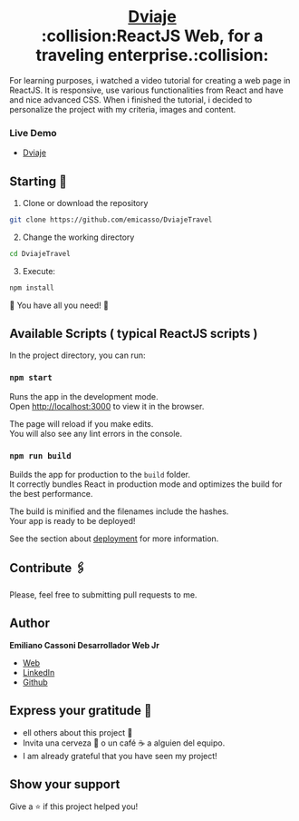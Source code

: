 <h1 align="center" style="border-bottom: none">
    <b>
        <a href="https://dviaje.netlify.app" target="_blank">Dviaje</a><br>
    </b>
:collision:ReactJS Web, for a traveling enterprise.:collision:<br>
</h1>

For learning purposes, i watched a video tutorial for creating a web page in ReactJS. It is responsive, use various functionalities from React and have and nice advanced CSS. 
When i finished the tutorial, i decided to personalize the project with my criteria, images and content.

### Live Demo
* [Dviaje](https://dviaje.netlify.app)

## Starting 🚀

1. Clone or download the repository 

```bash
git clone https://github.com/emicasso/DviajeTravel
```
2. Change the working directory

```bash
cd DviajeTravel
```

3. Execute:

```bash
npm install
```

🌟 You have all you need! 🌟

## Available Scripts ( typical ReactJS scripts )

In the project directory, you can run:

### `npm start`

Runs the app in the development mode.\
Open [http://localhost:3000](http://localhost:3000) to view it in the browser.

The page will reload if you make edits.\
You will also see any lint errors in the console.

### `npm run build`

Builds the app for production to the `build` folder.\
It correctly bundles React in production mode and optimizes the build for the best performance.

The build is minified and the filenames include the hashes.\
Your app is ready to be deployed!

See the section about [deployment](https://facebook.github.io/create-react-app/docs/deployment) for more information.

## Contribute 🖇️

Please, feel free to submitting pull requests to me.

## Author

**Emiliano Cassoni Desarrollador Web Jr**

* [Web](https://dviaje.netlify.app) 
* [LinkedIn](https://www.linkedin.com/in/emiliano-cassoni/)
* [Github](https://github.com/emicasso)

## Express your gratitude 🎁

* ell others about this project 📢
* Invita una cerveza 🍺 o un café ☕ a alguien del equipo. 
* I am already grateful that you have seen my project!

## Show your support

Give a ⭐️ if this project helped you!